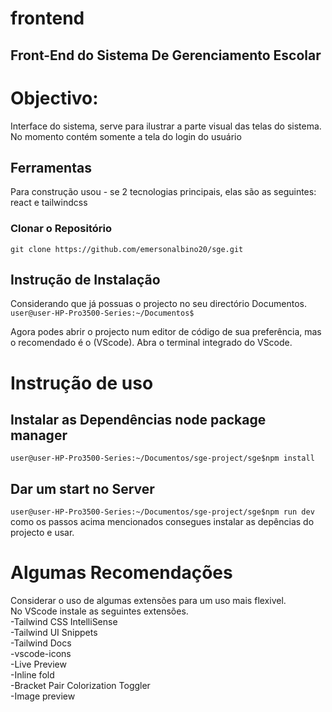 # frontend
 ## Front-End do Sistema De Gerenciamento Escolar
 # Objectivo: 
 Interface do sistema, serve para ilustrar a parte visual das telas do sistema.  
 No momento contém somente a tela do login do usuário


## Ferramentas 
Para construção usou - se 2 tecnologias principais, elas são as seguintes: react e tailwindcss

### Clonar o Repositório  
```git clone https://github.com/emersonalbino20/sge.git```

## Instrução de Instalação
Considerando que já possuas o projecto no seu directório Documentos.  
`user@user-HP-Pro3500-Series:~/Documentos$`


Agora podes abrir o projecto num editor de código de sua preferência, mas o recomendado é o (VScode). Abra o terminal integrado do VScode.


# Instrução de uso
## Instalar as Dependências node package manager
```user@user-HP-Pro3500-Series:~/Documentos/sge-project/sge$npm install ```
## Dar um start no Server
```user@user-HP-Pro3500-Series:~/Documentos/sge-project/sge$npm run dev ```
como os passos acima mencionados consegues instalar as depências do projecto e usar.

# Algumas Recomendações
Considerar o uso de algumas extensões para um uso mais flexivel.  
No VScode instale as seguintes extensões.  
-Tailwind CSS IntelliSense  
-Tailwind UI Snippets  
-Tailwind Docs  
-vscode-icons  
-Live Preview  
-Inline fold  
-Bracket Pair Colorization Toggler  
-Image preview
 
